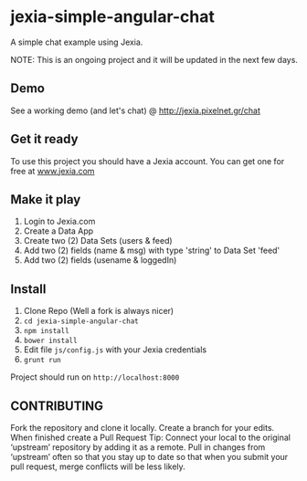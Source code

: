# jexia-simple-angular-chat
A simple chat example using Jexia.

NOTE: This is an ongoing project and it will be updated in the next few days.

## Demo
See a working demo (and let's chat) @ http://jexia.pixelnet.gr/chat

## Get it ready
To use this project you should have a Jexia account. You can get one for free at www.jexia.com

## Make it play
1. Login to Jexia.com
2. Create a Data App
3. Create two (2) Data Sets (users & feed)
4. Add two (2) fields (name & msg) with type 'string' to Data Set 'feed'
5. Add two (2) fields (usename & loggedIn)

## Install
1. Clone Repo (Well a fork is always nicer)
2. ```cd jexia-simple-angular-chat```
3. ```npm install```
4. ```bower install```
5. Edit file ```js/config.js``` with your Jexia credentials
6. ```grunt run```

Project should run on ```http://localhost:8000```

## CONTRIBUTING

Fork the repository and clone it locally.
Create a branch for your edits.
When finished create a Pull Request
Tip: Connect your local to the original ‘upstream’ repository by adding it as a remote. Pull in changes from ‘upstream’ often so that you stay up to date so that when you submit your pull request, merge conflicts will be less likely.